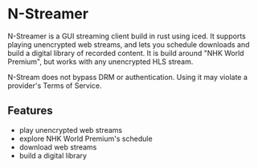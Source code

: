# N-Streamer
N-Streamer is a GUI streaming client build in rust using iced. It supports playing unencrypted web streams, and lets you schedule downloads and build a digital library of recorded content. It is build around "NHK World Premium", but works with any unencrypted HLS stream.

N-Stream does not bypass DRM or authentication. Using it may violate a provider's Terms of Service.

## Features
- play unencrypted web streams
- explore NHK World Premium's schedule
- download web streams
- build a digital library

